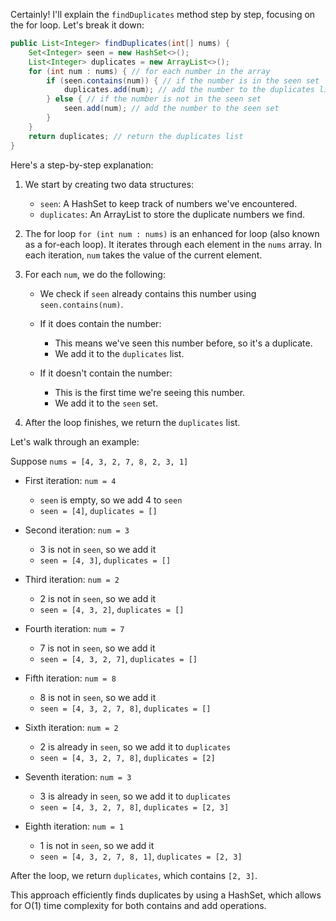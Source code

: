Certainly! I'll explain the `findDuplicates` method step by step, focusing on the for loop. Let's break it down:

```java:e:\Leetcode442\LeetCodeSubmission.java
public List<Integer> findDuplicates(int[] nums) {
    Set<Integer> seen = new HashSet<>();
    List<Integer> duplicates = new ArrayList<>();
    for (int num : nums) { // for each number in the array
        if (seen.contains(num)) { // if the number is in the seen set
            duplicates.add(num); // add the number to the duplicates list
        } else { // if the number is not in the seen set
            seen.add(num); // add the number to the seen set
        }
    }
    return duplicates; // return the duplicates list
}
```

Here's a step-by-step explanation:

1. We start by creating two data structures:
   - `seen`: A HashSet to keep track of numbers we've encountered.
   - `duplicates`: An ArrayList to store the duplicate numbers we find.

2. The for loop `for (int num : nums)` is an enhanced for loop (also known as a for-each loop). It iterates through each element in the `nums` array. In each iteration, `num` takes the value of the current element.

3. For each `num`, we do the following:
   - We check if `seen` already contains this number using `seen.contains(num)`.
   
   - If it does contain the number:
     - This means we've seen this number before, so it's a duplicate.
     - We add it to the `duplicates` list.
   
   - If it doesn't contain the number:
     - This is the first time we're seeing this number.
     - We add it to the `seen` set.

4. After the loop finishes, we return the `duplicates` list.

Let's walk through an example:

Suppose `nums = [4, 3, 2, 7, 8, 2, 3, 1]`

- First iteration: `num = 4`
  - `seen` is empty, so we add 4 to `seen`
  - `seen = [4]`, `duplicates = []`

- Second iteration: `num = 3`
  - 3 is not in `seen`, so we add it
  - `seen = [4, 3]`, `duplicates = []`

- Third iteration: `num = 2`
  - 2 is not in `seen`, so we add it
  - `seen = [4, 3, 2]`, `duplicates = []`

- Fourth iteration: `num = 7`
  - 7 is not in `seen`, so we add it
  - `seen = [4, 3, 2, 7]`, `duplicates = []`

- Fifth iteration: `num = 8`
  - 8 is not in `seen`, so we add it
  - `seen = [4, 3, 2, 7, 8]`, `duplicates = []`

- Sixth iteration: `num = 2`
  - 2 is already in `seen`, so we add it to `duplicates`
  - `seen = [4, 3, 2, 7, 8]`, `duplicates = [2]`

- Seventh iteration: `num = 3`
  - 3 is already in `seen`, so we add it to `duplicates`
  - `seen = [4, 3, 2, 7, 8]`, `duplicates = [2, 3]`

- Eighth iteration: `num = 1`
  - 1 is not in `seen`, so we add it
  - `seen = [4, 3, 2, 7, 8, 1]`, `duplicates = [2, 3]`

After the loop, we return `duplicates`, which contains `[2, 3]`.

This approach efficiently finds duplicates by using a HashSet, which allows for O(1) time complexity for both contains and add operations.